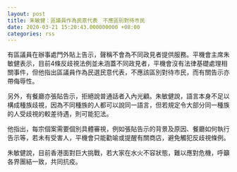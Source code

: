 ```yaml
---
layout: post
title: 朱敏健：區議員作為民意代表　不應區別對待市民
date: 2020-03-21 15:20:43.000000000 +08:00
categories: rss
---
```


有區議員在辦事處門外貼上告示，聲稱不會為不同政見者提供服務。平機會主席朱敏健表示，目前4條反歧視法例並未涵蓋不同政見者，平機會沒有法律基礎處理相關事件，但他指出區議員作為民選民意代表，不應該區別對待市民，而有關告示亦帶侮辱性。

另外，有餐廳亦張貼告示，拒絕說普通話者入內光顧。朱敏健說，語言本身不足以構成種族歧視，因為不同種族的人都可以說同一語言，但若規定令大部分同一種族的人受歧視的較差待遇，則可能犯法。

他指出，每宗個案需要個別具體審視，例如張貼告示的背景及原因、餐廳如何執行告示等，若未有受害人，平機會只能勸喻或提醒有關商店，避免觸犯反歧視條例。

朱敏健說，目前香港面對巨大挑戰，若大家在水火不容狀態，難以應對危機，呼籲各界團結一致，共同抗疫。
